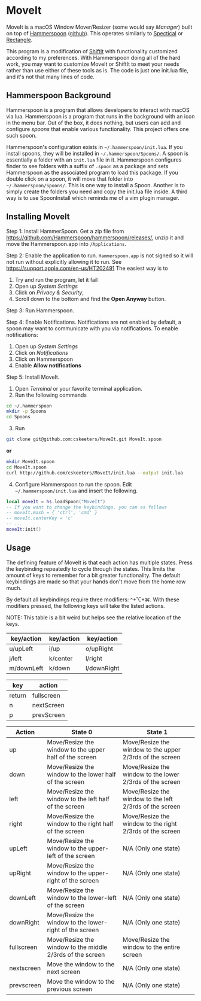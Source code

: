 # MoveIt

MoveIt is a macOS Window Mover/Resizer (some would say *Manager*) built on top of [Hammerspoon](https://www.hammerspoon.org/) ([github](https://github.com/Hammerspoon/hammerspoon)).  This operates similarly to [Spectical](https://www.spectacleapp.com/) or [Rectangle](https://rectangleapp.com/).

This program is a modification of [ShiftIt](https://github.com/peterklijn/hammerspoon-shiftit) with functionality customized according to my preferences.  With Hammerspoon doing all of the hard work, you may want to customize MoveIt or ShiftIt to meet your needs rather than use either of these tools as is.  The code is just one init.lua file, and it's not that many lines of code.

## Hammerspoon Background

Hammerspoon is a program that allows developers to interact with macOS via lua.  Hammerspoon is a program that runs in the background with an icon in the menu bar.  Out of the box, it does nothing, but users can add and configure *spoons* that enable various functionality.  This project offers one such spoon.

Hammerspoon's configuration exists in `~/.hammerspoon/init.lua`.  If you install spoons, they will be installed in `~/.hammerspoon/Spoons/`.  A spoon is essentially a folder with an `init.lua` file in it.  Hammerspoon configures finder to see folders with a suffix of `.spoon` as a package and sets Hammerspoon as the associated program to load this package.  If you double click on a spoon, it will move that folder into `~/.hammerspoon/Spoons/`.  This is one way to install a Spoon.  Another is to simply create the folders you need and copy the init.lua file inside.  A third way is to use SpoonInstall which reminds me of a vim plugin manager.

## Installing MoveIt

Step 1: Install HammerSpoon.  Get a zip file from <https://github.com/Hammerspoon/hammerspoon/releases/>, unzip it and move the Hammerspoon.app into `/Applications`.

Step 2: Enable the application to run.  `Hammerspoon.app` is not signed so it will not run without explicitly allowing it to run.  See <https://support.apple.com/en-us/HT202491>  The easiest way is to 
1. Try and run the program, let it fail
2. Open up *System Settings*
3. Click on *Privacy & Security*, 
4. Scroll down to the bottom and find the **Open Anyway** button.

Step 3: Run Hammerspoon.

Step 4: Enable Notifications.  Notifications are not enabled by default, a spoon may want to communicate with you via notifications.  To enable notifications:
1. Open up *System Settings*
2. Click on *Notifications* 
3. Click on Hammerspoon
4. Enable **Allow notifications**

Step 5: Install MoveIt.

1. Open *Terminal* or your favorite terminal application.
2. Run the following commands

```bash
cd ~/.hammerspoon
mkdir -p Spoons
cd Spoons
```

3. Run 

```bash
git clone git@github.com:cskeeters/MoveIt.git MoveIt.spoon
```

**or**

```bash
mkdir MoveIt.spoon
cd MoveIt.spoon
curl http://github.com/cskeeters/MoveIt/init.lua --output init.lua
```

4. Configure Hammerspoon to run the spoon.  Edit `~/.hammerspoon/init.lua` and insert the following.

```lua
local moveIt = hs.loadSpoon("MoveIt")
-- If you want to change the keybindings, you can as follows
-- moveIt.mash = { 'ctrl', 'cmd' }
-- moveIt.centerKey = 'c'
-- ...
moveIt:init()
```

## Usage

The defining feature of MoveIt is that each action has multiple states.  Press the keybinding repeatedly to cycle through the states.  This limits the amount of keys to remember for a bit greater functionality.  The default keybindings are made so that your hands don't move from the home row much.

By default all keybindings require three modifiers: ^+⌥+⌘.  With these modifiers pressed, the following keys will take the listed actions.

NOTE: This table is a bit weird but helps see the relative location of the keys.

key/action | key/action | key/action
-----------|------------|----------
u/upLeft   | i/up       | o/upRight
j/left     | k/center   | l/right
m/downLeft | k/down     | l/downRight

key       | action
----------|----------
return    | fullscreen
n         | nextScreen
p         | prevScreen


Action     | State 0                                                   | State 1
-----------|-----------------------------------------------------------|---------------------------------------------------------
up         | Move/Resize the window to the upper half    of the screen | Move/Resize the window to the upper 2/3rds of the screen
down       | Move/Resize the window to the lower half    of the screen | Move/Resize the window to the lower 2/3rds of the screen
left       | Move/Resize the window to the  left half    of the screen | Move/Resize the window to the left  2/3rds of the screen
right      | Move/Resize the window to the right half    of the screen | Move/Resize the window to the right 2/3rds of the screen
upLeft     | Move/Resize the window to the upper-left    of the screen | N/A (Only one state)
upRight    | Move/Resize the window to the upper-right   of the screen | N/A (Only one state)
downLeft   | Move/Resize the window to the lower-left    of the screen | N/A (Only one state)
downRight  | Move/Resize the window to the lower-right   of the screen | N/A (Only one state)
fullscreen | Move/Resize the window to the middle 2/3rds of the screen | Move/Resize the window to the entire screen
nextscreen | Move the window to the next screen                        | N/A (Only one state)
prevscreen | Move the window to the previous screen                    | N/A (Only one state)
